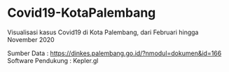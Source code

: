 # Covid19-KotaPalembang
Visualisasi kasus Covid19 di Kota Palembang, dari Februari hingga November 2020

Sumber Data : https://dinkes.palembang.go.id/?nmodul=dokumen&id=166 
Software Pendukung : Kepler.gl
